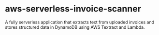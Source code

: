 # aws-serverless-invoice-scanner
A fully serverless application that extracts text from uploaded invoices and stores structured data in DynamoDB using AWS Textract and Lambda.
